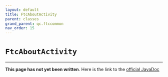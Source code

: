 ```yaml
---
layout: default
title: FtcAboutActivity
parent: classes
grand_parent: qc.ftccommon
nav_order: 15
---
```

# `FtcAboutActivity`
---
**This page has not yet been written**. Here is the link to the [official JavaDoc](https://ftctechnh.github.io/ftc_app/doc/javadoc/com/qualcomm/ftccommon/FtcAboutActivity.html)
        